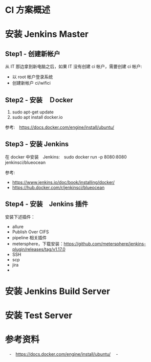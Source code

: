 # CI 方案概述

# 安装 Jenkins Master

## Step1 - 创建新帐户

从 IT 那边拿到新电脑之后，如果 IT 没有创建 ci 帐户，需要创建 ci 帐户:

 - 以 root 帐户登录系统
 - 创建新帐户 ci/wifici

## Step2 - 安装　Ｄocker

1. sudo apt-get update
3. sudo apt install docker.io

参考:　https://docs.docker.com/engine/install/ubuntu/

## Step3 - 安装 Jenkins

在 docker 中安装　Jenkins:　sudo docker run -p 8080:8080 jenkinsci/blueocean

参考:

 - https://www.jenkins.io/doc/book/installing/docker/
 - https://hub.docker.com/r/jenkinsci/blueocean

## Step4 - 安装　Jenkins 插件

安装下述插件：

 - allure
 - Publish Over CIFS
 - pipeline 相关插件
 - metersphere，下载安装：https://github.com/metersphere/jenkins-plugin/releases/tag/v1.17.0
 - SSH
 - scp
 - jira
 - 

# 安装 Jenkins Build Server

# 安装 Test Server

# 参考资料

　-　https://docs.docker.com/engine/install/ubuntu/
　-　
